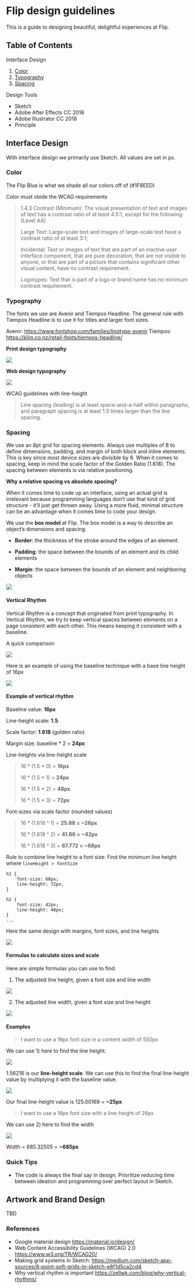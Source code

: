 # Flip design guidelines
This is a guide to designing beautiful, delightful experiences at Flip.

## Table of Contents
Interface Design

1. [Color](#color)
2. [Typography](#typography)
3. [Spacing](#spacing)

Design Tools

* Sketch 
* Adobe After Effects CC 2018
* Adobe Illustrator CC 2018
* Principle

## Interface Design

With interface design we primarily use Sketch. All values are set in px.

### <a name="color"></a> Color

The Flip Blue is what we shade all our colors off of (#1F8EED)

Color must obide the WCAG requirements


> 1.4.3 Contrast (Minimum): The visual presentation of text and images of text has a contrast ratio of at least 4.5:1, except for the following: (Level AA)
> 
> Large Text: Large-scale text and images of large-scale text have a contrast ratio of at least 3:1;
> 
> Incidental: Text or images of text that are part of an inactive user interface component, that are pure decoration, that are not visible to anyone, or that are part of a picture that contains significant other visual content, have no contrast requirement.
> 
> Logotypes: Text that is part of a logo or brand name has no minimum contrast requirement.


### <a name="typography"></a>Typography

The fonts we use are Avenir and Tiempos Headline.
The general rule with Tiempos Headline is to use it for titles and larger font sizes. 

Avenir: https://www.fontshop.com/families/linotype-avenir
Tiempos: https://klim.co.nz/retail-fonts/tiempos-headline/

**Print design typography**

![](https://d2mxuefqeaa7sj.cloudfront.net/s_6C18B39D99B66F48970B3F72EF790EFDBB1FBB87EC2D00416425292BA05D2074_1539891246042_Artboard+Copy+3.png)


**Web design typography**

![](https://d2mxuefqeaa7sj.cloudfront.net/s_6C18B39D99B66F48970B3F72EF790EFDBB1FBB87EC2D00416425292BA05D2074_1539893057431_Artboard+Copy+5.png)


WCAG guidelines with line-height 

> Line spacing (leading) is at least space-and-a-half within paragraphs, and paragraph spacing is at least 1.5 times larger than the line spacing.


### <a name="spacing"></a>Spacing

We use an 8pt grid for spacing elements. Always use multiples of 8 to define dimensions, padding, and margin of both block and inline elements. This is key since most device sizes are divisible by 8. When it comes to spacing, keep in mind the scale factor of the Golden Ratio (1.618). The spacing between elements is via relative positioning.

**Why a relative spacing vs absolute spacing?**

When it comes time to code up an interface, using an actual grid is irrelevant because programming languages don’t use that kind of grid structure - it’ll just get thrown away. Using a more fluid, minimal structure can be an advantage when it comes time to code your design.


We use the **box model** at Flip. The box model is a way to describe an object’s dimensions and spacing.

* **Border**: the thickness of the stroke around the edges of an element.

* **Padding**: the space between the bounds of an element and its child elements

* **Margin**: the space between the bounds of an element and neighboring objects


![](https://d2mxuefqeaa7sj.cloudfront.net/s_6C18B39D99B66F48970B3F72EF790EFDBB1FBB87EC2D00416425292BA05D2074_1539892450171_Artboard+Copy+4.png)


#### Vertical Rhythm

Vertical Rhythm is a concept that originated from print typography. In Vertical Rhythm, we try to keep vertical spaces between elements on a page consistent with each other. This means keeping it consistent with a baseline.

A quick comparison

![](https://d2mxuefqeaa7sj.cloudfront.net/s_6C18B39D99B66F48970B3F72EF790EFDBB1FBB87EC2D00416425292BA05D2074_1539890014264_Artboard+Copy+2.png)


Here is an example of using the baseline technique with a base line height of 16px

![](https://d2mxuefqeaa7sj.cloudfront.net/s_6C18B39D99B66F48970B3F72EF790EFDBB1FBB87EC2D00416425292BA05D2074_1539889676621_Artboard+Copy.png)


#### Example of vertical rhythm

Baseline value: **16px**

Line-height scale: **1.5**

Scale factor: **1.618** (golden ratio)

Margin size: baseline * 2 = **24px**


Line-heights via line-height scale
> 16 * (1.5 * 0) = **16px**
> 
> 16 * (1.5 * 1) = **24px**
>
> 16 * (1.5 * 2) = **48px**
> 
> 16 * (1.5 * 3) = **72px**

Font-sizes via scale factor (rounded values)
> 16 * (1.618 ^ 1) = **25.88 = ~26px**
>
> 16 * (1.618 ^ 2) = **41.86 = ~42px**
> 
> 16 * (1.618 ^ 3) = **67.772 = ~68px**

Rule to combine line height to a font size:
Find the minimum line height where `lineHeight > fontSize`

```
h1 {
	font-size: 68px;
	line-height: 72px;
}

h2 {
	font-size: 42px;
	line-height: 48px;
}
...
```

Here the same design with margins, font sizes, and line heights

![](https://d2mxuefqeaa7sj.cloudfront.net/s_6C18B39D99B66F48970B3F72EF790EFDBB1FBB87EC2D00416425292BA05D2074_1539894971131_Artboard.png)

#### Formulas to calculate sizes and scale
Here are simple formulas you can use to find:

1) The adjusted line height, given a font size and line width

![](https://pearsonified.com/wp-content/uploads/2011/12/line-height-ratio.gif)

2) The adjusted line width, given a font size and line height 

![](https://pearsonified.com/wp-content/uploads/2011/12/line-width.gif)

#### Examples

> I want to use a 16px font size in a content width of 550px

We can use 1) here to find the line height.


![](https://pearsonified.com/wp-content/uploads/2011/12/line-height-ratio-16-550.gif)

1.56216 is our **line-height scale**. We can use this to find the final line-height value by multiplying it with the baseline value.


![](https://pearsonified.com/wp-content/uploads/2011/12/line-height-16-550.gif)

Our final line-height value is 125.00169 = **~25px**

> I want to use a 16px font size with a line-height of 26px

We can use 2) here to find the width

![](https://pearsonified.com/wp-content/uploads/2011/12/line-width-16-26.gif)

Width = 685.32505 = **~685px**



### Quick Tips
- The code is always the final say in design. Prioritize reducing time between ideation and programming over perfect layout in Sketch.


## Artwork and Brand Design

TBD

### References

* Google material design https://material.io/design/
* Web Content Accessibility Guidelines (WCAG) 2.0 https://www.w3.org/TR/WCAG20/
* Making grid systems in Sketch: https://medium.com/sketch-app-sources/8-point-soft-grids-in-sketch-e8f1d5ca2cd4
* Why vertical rhythm is important https://zellwk.com/blog/why-vertical-rhythms/

